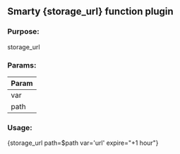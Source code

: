 ## Smarty {storage_url} function plugin

### Purpose:
storage_url

### Params:
Param |
--- |
var |
path |

### Usage:
{storage_url path=$path var='url' expire="+1 hour"}
